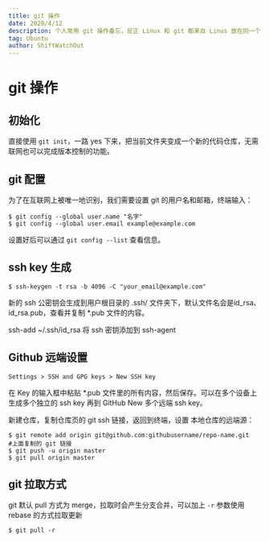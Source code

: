 ```yaml
---
title: git 操作
date: 2020/4/12
description: 个人常用 git 操作备忘，反正 Linux 和 git 都来自 Linus 放在同一个 tag 下也合情合理.
tag: Ubuntu
author: ShiftWatchOut
---
```

# git 操作

## 初始化
直接使用 `git init`，一路 yes 下来，把当前文件夹变成一个新的代码仓库，无需联网也可以完成版本控制的功能。

## git 配置
为了在互联网上被唯一地识别，我们需要设置 git 的用户名和邮箱，终端输入：

```
$ git config --global user.name "名字"
$ git config --global user.email example@example.com
```
设置好后可以通过 `git config --list` 查看信息。

## ssh key 生成
```
$ ssh-keygen -t rsa -b 4096 -C "your_email@example.com"
```

新的 ssh 公密钥会生成到用户根目录的 .ssh/ 文件夹下，默认文件名会是id_rsa、id_rsa.pub，查看并复制 *.pub 文件的内容。

ssh-add ~/.ssh/id_rsa 将 ssh 密钥添加到 ssh-agent

## Github 远端设置
```
Settings > SSH and GPG keys > New SSH key
```

在 Key 的输入框中粘贴 *.pub 文件里的所有内容，然后保存。可以在多个设备上生成多个独立的 ssh key 再到 GitHub New 多个远端 ssh key。

新建仓库，复制仓库页的 git ssh 链接，返回到终端，设置 本地仓库的远端源：

```
$ git remote add origin git@github.com:githubusername/repo-name.git   #上面复制的 git 链接
$ git push -u origin master
$ git pull origin master
```

## git 拉取方式

git 默认 pull 方式为 merge，拉取时会产生分支合并，可以加上 `-r` 参数使用 rebase 的方式拉取更新

```
$ git pull -r
```